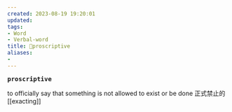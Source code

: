 ```yaml
---
created: 2023-08-19 19:20:01
updated: 
tags: 
- Word
- Verbal-word
title: 🚩proscriptive
aliases:
- 
---
```


<pre><strong>proscriptive</strong></pre>
to officially say that something is not allowed to exist or be done 正式禁止的
[[exacting]]